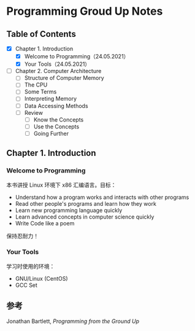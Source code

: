 # Programming Groud Up Notes

## Table of Contents

- [x] Chapter 1. Introduction
  - [x] Welcome to Programming（24.05.2021）
  - [x] Your Tools（24.05.2021）
- [ ] Chapter 2. Computer Architecture
  - [ ] Structure of Computer Memory
  - [ ] The CPU
  - [ ] Some Terms
  - [ ] Interpreting Memory
  - [ ] Data Accessing Methods
  - [ ] Review
    - [ ] Know the Concepts
    - [ ] Use the Concepts
    - [ ] Going Further

## Chapter 1. Introduction

### Welcome to Programming

本书讲授 Linux 环境下 x86 汇编语言。目标：

- Understand how a program works and interacts with other programs
- Read other people's programs and learn how they work
- Learn new programming language quickly
- Learn advanced concepts in computer science quickly
- Write Code like a poem

保持忍耐力！

### Your Tools

学习时使用的环境：

- GNU/Linux (CentOS)
- GCC Set

## 参考

Jonathan Bartlett, *Programming from the Ground Up*

